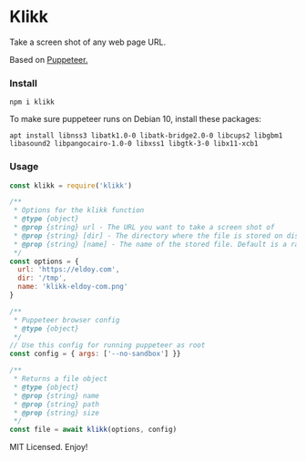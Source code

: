 # Klikk

Take a screen shot of any web page URL.

Based on [Puppeteer.](https://github.com/puppeteer/puppeteer)

### Install

```
npm i klikk
```

To make sure puppeteer runs on Debian 10, install these packages:

```
apt install libnss3 libatk1.0-0 libatk-bridge2.0-0 libcups2 libgbm1 libasound2 libpangocairo-1.0-0 libxss1 libgtk-3-0 libx11-xcb1
```

### Usage

```js
const klikk = require('klikk')

/**
 * Options for the klikk function
 * @type {object}
 * @prop {string} url - The URL you want to take a screen shot of
 * @prop {string} [dir] - The directory where the file is stored on disk. Defaults to os.tmpdir()
 * @prop {string} [name] - The name of the stored file. Default is a random name.
 */
const options = {
  url: 'https://eldoy.com',
  dir: '/tmp',
  name: 'klikk-eldoy-com.png'
}

/**
 * Puppeteer browser config
 * @type {object}
 */
// Use this config for running puppeteer as root
const config = { args: ['--no-sandbox'] }}

/**
 * Returns a file object
 * @type {object}
 * @prop {string} name
 * @prop {string} path
 * @prop {string} size
 */
const file = await klikk(options, config)
```

MIT Licensed. Enjoy!
